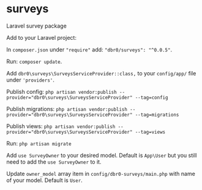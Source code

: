 # surveys
Laravel survey package

Add to your Laravel project:

In `composer.json` under `"require"` add: `"dbr0/surveys": "^0.0.5"`.

Run: `composer update`.

Add `dbr0\surveys\SurveysServiceProvider::class,` to your `config/app/` file under `'providers'`.

Publish config: `php artisan vendor:publish --provider="dbr0\surveys\SurveysServiceProvider" --tag=config`

Publish migrations: `php artisan vendor:publish --provider="dbr0\surveys\SurveysServiceProvider" --tag=migrations`

Publish views: `php artisan vendor:publish --provider="dbr0\surveys\SurveysServiceProvider" --tag=views`

Run: `php artisan migrate`

Add `use SurveyOwner` to your desired model. Default is `App\User` but you still need to add the `use SurveyOwner` to it.

Update `owner_model` array item in `config/dbr0-surveys/main.php` with name of your model. Default is `User`.

